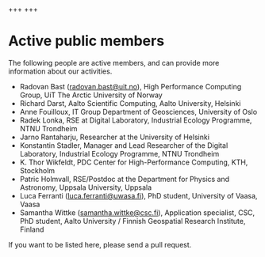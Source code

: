+++
+++


# Active public members

The following people are active members, and can provide more
information about our activities.

- Radovan Bast (<radovan.bast@uit.no>), High Performance Computing Group, UiT The Arctic University of Norway
- Richard Darst, Aalto Scientific Computing, Aalto University, Helsinki
- Anne Fouilloux, IT Group Department of Geosciences, University of Oslo
- Radek Lonka, RSE at Digital Laboratory, Industrial Ecology Programme, NTNU Trondheim
- Jarno Rantaharju, Researcher at the University of Helsinki
- Konstantin Stadler, Manager and Lead Researcher of the Digital Laboratory, Industrial Ecology Programme, NTNU Trondheim
- K. Thor Wikfeldt, PDC Center for High-Performance Computing, KTH, Stockholm
- Patric Holmvall, RSE/Postdoc at the Department for Physics and Astronomy, Uppsala University, Uppsala
- Luca Ferranti (<luca.ferranti@uwasa.fi>), PhD student, University of Vaasa, Vaasa
- Samantha Wittke (<samantha.wittke@csc.fi>), Application specialist, CSC, PhD student, Aalto University / Finnish Geospatial Research Institute, Finland

If you want to be listed here, please send a pull request.
